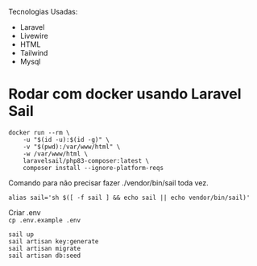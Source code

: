 Tecnologias Usadas:
<ul>
    <li>Laravel</li>
    <li>Livewire</li>
    <li>HTML</li>
    <li>Tailwind</li>
    <li>Mysql</li>

</ul>

# Rodar com docker usando Laravel Sail

```
docker run --rm \
    -u "$(id -u):$(id -g)" \
    -v "$(pwd):/var/www/html" \
    -w /var/www/html \
    laravelsail/php83-composer:latest \
    composer install --ignore-platform-reqs
```

Comando para não precisar fazer ./vendor/bin/sail toda vez.<br>

```
alias sail='sh $([ -f sail ] && echo sail || echo vendor/bin/sail)'
```
Criar .env <br>
<code>cp .env.example .env</code>

```
sail up
sail artisan key:generate
sail artisan migrate
sail artisan db:seed
```



